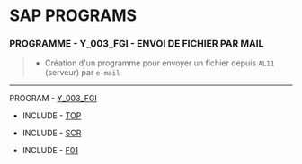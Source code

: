 # SAP PROGRAMS

### **PROGRAMME - Y_003_FGI - ENVOI DE FICHIER PAR MAIL**

> - Création d'un programme pour envoyer un fichier depuis `AL11` (serveur) par `e-mail`

---

PROGRAM - [Y_003_FGI](./Y_003_FGI.abap)

- INCLUDE - [TOP](./Y_003_FGI_TOP.abap)

- INCLUDE - [SCR](./Y_003_FGI_SCR.abap)

- INCLUDE - [F01](./Y_003_FGI_F01.abap)
